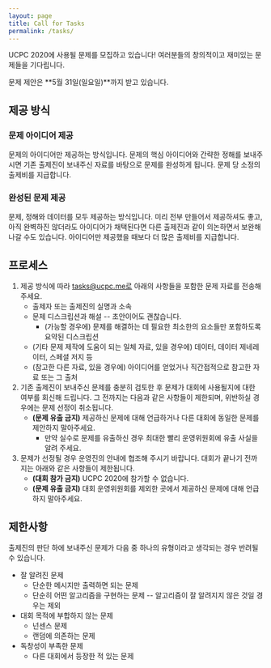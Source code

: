 ```yaml
---
layout: page
title: Call for Tasks
permalink: /tasks/
---
```


UCPC 2020에 사용될 문제를 모집하고 있습니다! 여러분들의 창의적이고 재미있는 문제들을 기다립니다.

문제 제안은 **5월 31일(일요일)**까지 받고 있습니다.

## 제공 방식

### 문제 아이디어 제공

문제의 아이디어만 제공하는 방식입니다. 문제의 핵심 아이디어와 간략한 정해를 보내주시면 기존 출제진이 보내주신 자료를 바탕으로 문제를 완성하게 됩니다.
문제 당 소정의 출제비를 지급합니다.

### 완성된 문제 제공

문제, 정해와 데이터를 모두 제공하는 방식입니다. 미리 전부 만들어서 제공하셔도 좋고, 아직 완벽하진 않더라도 아이디어가 채택된다면 다른 출제진과 같이 의논하면서 보완해나갈 수도 있습니다.
아이디어만 제공했을 때보다 더 많은 출제비를 지급합니다.

## 프로세스

1. 제공 방식에 따라 tasks@ucpc.me로 아래의 사항들을 포함한 문제 자료를 전송해 주세요.
    * 출제자 또는 출제진의 실명과 소속
    * 문제 디스크립션과 해설 -- 초안이어도 괜찮습니다.
        * (가능할 경우에) 문제를 해결하는 데 필요한 최소한의 요소들만 포함하도록 요약된 디스크립션
    * (기타 문제 제작에 도움이 되는 일체 자료, 있을 경우에) 데이터, 데이터 제네레이터, 스페셜 저지 등
    * (참고한 다른 자료, 있을 경우에) 아이디어를 얻었거나 직간접적으로 참고한 자료 또는 그 출처
2. 기존 출제진이 보내주신 문제를 충분히 검토한 후 문제가 대회에 사용될지에 대한 여부를 회신해 드립니다. 그 전까지는 다음과 같은 사항들이 제한되며, 위반하실 경우에는 문제 선정이 취소됩니다.
    * **(문제 유출 금지)** 제공하신 문제에 대해 언급하거나 다른 대회에 동일한 문제를 제안하지 말아주세요.
        * 만약 실수로 문제를 유출하신 경우 최대한 빨리 운영위원회에 유출 사실을 알려 주세요.
3. 문제가 선정될 경우 운영진의 안내에 협조해 주시기 바랍니다. 대회가 끝나기 전까지는 아래와 같은 사항들이 제한됩니다.
    * **(대회 참가 금지)** UCPC 2020에 참가할 수 없습니다.
    * **(문제 유출 금지)** 대회 운영위원회를 제외한 곳에서 제공하신 문제에 대해 언급하지 말아주세요.


## 제한사항

출제진의 판단 하에 보내주신 문제가 다음 중 하나의 유형이라고 생각되는 경우 반려될 수 있습니다.
* 잘 알려진 문제
    * 단순한 메시지만 출력하면 되는 문제
    * 단순히 어떤 알고리즘을 구현하는 문제 -- 알고리즘이 잘 알려지지 않은 것일 경우는 제외
* 대회 목적에 부합하지 않는 문제
    * 넌센스 문제
    * 랜덤에 의존하는 문제
* 독창성이 부족한 문제
    * 다른 대회에서 등장한 적 있는 문제